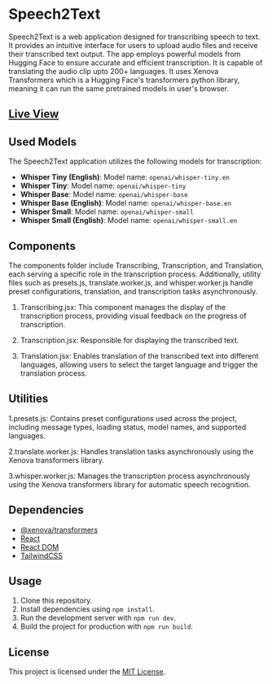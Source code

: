 # Speech2Text

Speech2Text is a web application designed for transcribing speech to text. It provides an intuitive interface for users to upload audio files and receive their transcribed text output. The app employs powerful models from Hugging Face to ensure accurate and efficient transcription. It is capable of translating the audio clip upto 200+ languages. It uses Xenova Transformers which is a Hugging Face's transformers python library, meaning it can run the same pretrained models in user's browser.

## [Live View](https://speech2script.vercel.app/)

## Used Models

The Speech2Text application utilizes the following models for transcription:

- **Whisper Tiny (English)**: Model name: `openai/whisper-tiny.en`
- **Whisper Tiny**: Model name: `openai/whisper-tiny`
- **Whisper Base**: Model name: `openai/whisper-base`
- **Whisper Base (English)**: Model name: `openai/whisper-base.en`
- **Whisper Small**: Model name: `openai/whisper-small`
- **Whisper Small (English)**: Model name: `openai/whisper-small.en`

## Components

The components folder include Transcribing, Transcription, and Translation, each serving a specific role in the transcription process. Additionally, utility files such as presets.js, translate.worker.js, and whisper.worker.js handle preset configurations, translation, and transcription tasks asynchronously.

1.  Transcribing.jsx: This component manages the display of the transcription process, providing visual feedback on the progress of transcription.

2.  Transcription.jsx: Responsible for displaying the transcribed text.

3.  Translation.jsx: Enables translation of the transcribed text into different languages, allowing users to select the target language and trigger the translation process.

## Utilities

1.presets.js: Contains preset configurations used across the project, including message types, loading status, model names, and supported languages.

2.translate.worker.js: Handles translation tasks asynchronously using the Xenova transformers library.

3.whisper.worker.js: Manages the transcription process asynchronously using the Xenova transformers library for automatic speech recognition.

## Dependencies

- [@xenova/transformers](https://www.npmjs.com/package/@xenova/transformers)
- [React](https://reactjs.org/)
- [React DOM](https://reactjs.org/docs/react-dom.html)
- [TailwindCSS](https://tailwindcss.com/)

## Usage

1. Clone this repository.
2. Install dependencies using `npm install`.
3. Run the development server with `npm run dev`.
4. Build the project for production with `npm run build`.

## License

This project is licensed under the [MIT License](LICENSE).
